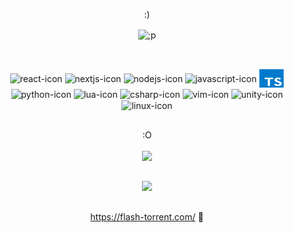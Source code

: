 <div align="center">
 
   :)
 
 <img align="center" alt=";p" src="https://media.tenor.com/ODLFd_dMihkAAAAM/kirby-kirby-stimming.gif">
 
 ##

<div style="display: inline_block"><br>  
<img align="center" alt="react-icon" height="30" width="40" src="https://cdn.jsdelivr.net/gh/devicons/devicon/icons/react/react-original.svg">
<img align="center" alt="nextjs-icon" height="30" width="40" src="https://svgshare.com/i/iry.svg">
<img align="center" alt="nodejs-icon" height="30" width="40" src="https://cdn.jsdelivr.net/gh/devicons/devicon/icons/nodejs/nodejs-original.svg" />
<img align="center" alt="javascript-icon" height="30" width="40" src="https://cdn.jsdelivr.net/gh/devicons/devicon/icons/javascript/javascript-original.svg">
<img align="center" alt="typescript-icon" height="30" width="40" src="https://raw.githubusercontent.com/devicons/devicon/master/icons/typescript/typescript-plain.svg"> 
<img align="center" alt="python-icon" height="30" width="40" src="https://cdn.jsdelivr.net/gh/devicons/devicon/icons/python/python-original.svg">
<img  align="center" alt="lua-icon" height="30" width="40" src="https://cdn.jsdelivr.net/gh/devicons/devicon/icons/lua/lua-original-wordmark.svg" /> 
 
<img align="center" alt="csharp-icon" height="30" width="40" src="https://cdn.jsdelivr.net/gh/devicons/devicon/icons/csharp/csharp-original.svg">  
<img align="center" alt="vim-icon" height="30" width="40" src="https://cdn.jsdelivr.net/gh/devicons/devicon/icons/vim/vim-original.svg">  
<img align="center" alt="unity-icon" height="30" width="40" src="https://svgshare.com/i/eCB.svg">
<img align="center" alt="linux-icon" height="30" width="40" src="https://cdn.jsdelivr.net/gh/devicons/devicon/icons/linux/linux-original.svg">
 
  ##
 
 <p align="center"> 

   :O
   <br>  
  <img src="https://profile-counter.glitch.me/marcosdanielr/count.svg" />
</p>
 
  ##
 
<div> 

 <a href="https://www.linkedin.com/in/marcos-daniel-081a47221/?fbclid=IwAR2kfPeEmt1d2jujBjt1OKn4BdKZ3fxVTeiCfeyGlZA5OyCaiuaJ3djfiKQ" target="_blank"><img src="https://img.shields.io/badge/-LinkedIn-%230077B5?style=for-the-badge&logo=linkedin&logoColor=white" target="_blank"></a> 

 ##

 https://flash-torrent.com/ 🚀 
</div>
